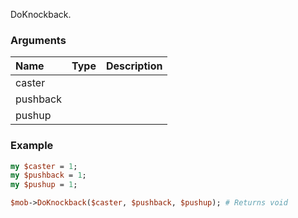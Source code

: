 DoKnockback.
### Arguments
**Name**|**Type**|**Description**
:---|:---|:---
caster||
pushback||
pushup||

### Example

```perl
my $caster = 1;
my $pushback = 1;
my $pushup = 1;

$mob->DoKnockback($caster, $pushback, $pushup); # Returns void
```